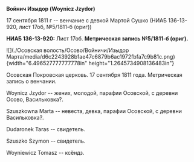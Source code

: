 **Войнич Изыдор (Woynicz Jzydor)**

17 сентября 1811 г -- венчание с девкой Мартой Сушко (НИАБ 136-13-920,
лист 17об, №5/1811-б (ориг))

**НИАБ 136-13-920:** Лист 17об. **Метрическая запись №5/1811-б (ориг).**

![](./Осовская волость/Осово/Войничи/Изыдор Марта/media/d6c2243928b1ae47c6879b6ac1972fbfa7c9b81c.png){width="6.496527777777778in"
height="1.2645734908136483in"}

Осовская Покровская церковь. 17 сентября 1811 года. Метрическая запись о
венчании.

Woynicz Jzydor -- жених, молодой, парафии Осовской, с деревни Осово,
Васильковка?.

Szuszkowna Marta -- невеста, девка, парафии Осовской, с деревни
Васильковка?.

Dudaronek Taras -- свидетель.

Szuszko Szymon -- свидетель.

Woyniewicz Tomasz -- ксёндз.
